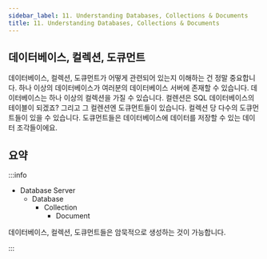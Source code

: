 ```yaml
---
sidebar_label: 11. Understanding Databases, Collections & Documents
title: 11. Understanding Databases, Collections & Documents
---
```


## 데이터베이스, 컬렉션, 도큐먼트

데이터베이스, 컬렉션, 도큐먼트가 어떻게 관련되어 있는지 이해하는 건 정말 중요합니다. 하나 이상의 데이터베이스가 여러분의 데이터베이스 서버에 존재할 수 있습니다. 데이터베이스는 하나 이상의 컬렉션을 가질 수 있습니다. 컬렌션은 SQL 데이터베이스의 테이블이 되겠죠? 그리고 그 컬렌션엔 도큐먼트들이 있습니다. 컬렉션 당 다수의 도큐먼트들이 있을 수 있습니다. 도큐먼트들은 데이터베이스에 데이터를 저장할 수 있는 데이터 조각들이에요.

## 요약

:::info

-   Database Server
    -   Database
        -   Collection
            -   Document

데이터베이스, 컬렉션, 도큐먼트들은 암묵적으로 생성하는 것이 가능합니다.

:::

